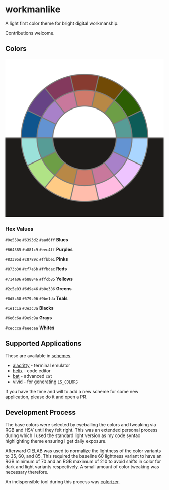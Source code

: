 # workmanlike

A light first color theme for bright digital workmanship.

Contributions welcome.

## Colors

![workmanlike colors](workmanlike.png)

### Hex Values

`#0e558e`
`#6393d2`
`#aad6ff`
**Blues**

`#664385`
`#a881c9`
`#eec4ff`
**Purples**

`#83395d`
`#c8789c`
`#ffbbe1`
**Pinks**

`#873b30`
`#cf7a6b`
`#ffbdac`
**Reds**

`#714a06`
`#b88846`
`#ffcb85`
**Yellows**

`#2c5e03`
`#6d9e46`
`#b0e386`
**Greens**

`#0d5c58`
`#579c96`
`#9be1da`
**Teals**

`#1e1c1a`
`#3e3c3a`
**Blacks**

`#6e6c6a`
`#9e9c9a`
**Grays**

`#ceccca`
`#eeecea`
**Whites**

## Supported Applications

These are available in [schemes](schemes/).

- [alacritty](https://github.com/alacritty/alacritty) - terminal emulator
- [helix](https://github.com/helix-editor/helix) - code editor
- [bat](https://github.com/sharkdp/bat) - advanced `cat`
- [vivid](https://github.com/sharkdp/vivid) - for generating `LS_COLORS`

If you have the time and will to add a new scheme for some new application, please do it and open a PR.

## Development Process

The base colors were selected by eyeballing the colors and tweaking via RGB and HSV until they felt right. This was an extended personal process during which I used the standard light version as my code syntax highlighting theme ensuring I get daily exposure.

Afterward CIELAB was used to normalize the lightness of the color variants to 35, 60, and 85. This required the baseline 60 lightness variant to have an RGB minimum of 70 and an RGB maximum of 210 to avoid shifts in color for dark and light variants respectively. A small amount of color tweaking was necessary therefore.

An indispensible tool during this process was [colorizer](https://colorizer.org/).
